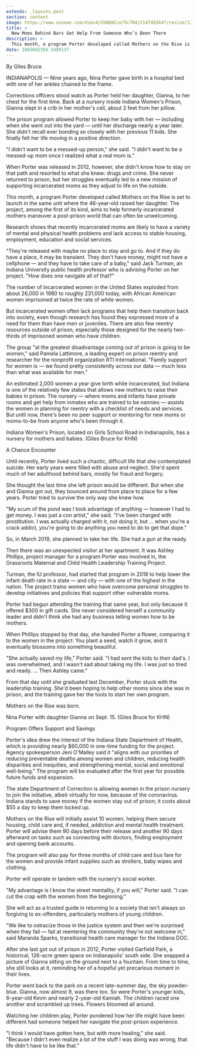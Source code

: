 ```yaml
--- 
extends: _layouts.post 
section: content 
image: https://www.usnews.com/dims4/USNEWS/e75c704/2147483647/resize/1200x%3E/quality/85/?url=http%3A%2F%2Fmedia.beam.usnews.com%2F40%2F6e%2F1bcd4bcd4d128f3229851984fef6%2F201009-khnmoms1-editorial.jpeg 
title: > 
  New Moms Behind Bars Get Help From Someone Who’s Been There 
description: > 
  This month, a program Porter developed called Mothers on the Rise is set to launch in the same unit where the 46-year-old raised her daughter.But until now, there's been no peer support or mentoring for new moms or moms-to-be from anyone who's been through it.The project trains women who have overcome personal struggles to develop initiatives and policies that support other vulnerable moms.She'd been hoping to help other moms since she was in prison, and the training gave her the tools to start her own program."Because I didn't even realize a lot of the stuff I was doing was wrong, that life didn't have to be like that." 
date: 1602602356.5489137 
--- 
```

By Giles Bruce

INDIANAPOLIS — Nine years ago, Nina Porter gave birth in a hospital bed with one of her ankles chained to the frame.

Corrections officers stood watch as Porter held her daughter, Gianna, to her chest for the first time. Back at a nursery inside Indiana Women's Prison, Gianna slept in a crib in her mother's cell, about 2 feet from her pillow.

The prison program allowed Porter to keep her baby with her — including when she went out into the yard — until her discharge nearly a year later. She didn't recall ever bonding so closely with her previous 11 kids. She finally felt her life moving in a positive direction.

"I didn't want to be a messed-up person," she said. "I didn't want to be a messed-up mom once I realized what a real mom is."

When Porter was released in 2012, however, she didn't know how to stay on that path and resorted to what she knew: drugs and crime. She never returned to prison, but her struggles eventually led to a new mission of supporting incarcerated moms as they adjust to life on the outside.

This month, a program Porter developed called Mothers on the Rise is set to launch in the same unit where the 46-year-old raised her daughter. The project, among the first of its kind, aims to help formerly incarcerated mothers maneuver a post-prison world that can often be unwelcoming.

Research shows that recently incarcerated moms are likely to have a variety of mental and physical health problems and lack access to stable housing, employment, education and social services.

"They're released with maybe no place to stay and go to. And if they do have a place, it may be transient. They don't have money, might not have a cellphone — and they have to take care of a baby," said Jack Turman, an Indiana University public health professor who is advising Porter on her project. "How does one navigate all of that?"

The number of incarcerated women in the United States exploded from about 26,000 in 1980 to roughly 231,000 today, with African American women imprisoned at twice the rate of white women.

But incarcerated women often lack programs that help them transition back into society, even though research has found they expressed more of a need for them than have men or juveniles. There are also few reentry resources outside of prison, especially those designed for the nearly two-thirds of imprisoned women who have children.

The group "at the greatest disadvantage coming out of prison is going to be women," said Pamela Lattimore, a leading expert on prison reentry and researcher for the nonprofit organization RTI International. "Family support for women is — we found pretty consistently across our data — much less than what was available for men."

An estimated 2,000 women a year give birth while incarcerated, but Indiana is one of the relatively few states that allows new mothers to raise their babies in prison. The nursery — where moms and infants have private rooms and get help from inmates who are trained to be nannies — assists the women in planning for reentry with a checklist of needs and services. But until now, there's been no peer support or mentoring for new moms or moms-to-be from anyone who's been through it.

Indiana Women's Prison, located on Girls School Road in Indianapolis, has a nursery for mothers and babies. (Giles Bruce for KHN)

A Chance Encounter

Until recently, Porter lived such a chaotic, difficult life that she contemplated suicide. Her early years were filled with abuse and neglect. She'd spent much of her adulthood behind bars, mostly for fraud and forgery.

She thought the last time she left prison would be different. But when she and Gianna got out, they bounced around from place to place for a few years. Porter tried to survive the only way she knew how.

"My scum of the pond was I took advantage of anything — however I had to get money. I was just a con artist," she said. "I've been charged with prostitution. I was actually charged with it, not doing it, but … when you're a crack addict, you're going to do anything you need to do to get that dope."

So, in March 2019, she planned to take her life. She had a gun at the ready.

Then there was an unexpected visitor at her apartment. It was Ashley Phillips, project manager for a program Porter was involved in, the Grassroots Maternal and Child Health Leadership Training Project.

Turman, the IU professor, had started that program in 2018 to help lower the infant death rate in a state — and city — with one of the highest in the nation. The project trains women who have overcome personal struggles to develop initiatives and policies that support other vulnerable moms.

Porter had begun attending the training that same year, but only because it offered $300 in gift cards. She never considered herself a community leader and didn't think she had any business telling women how to be mothers.

When Phillips stopped by that day, she handed Porter a flower, comparing it to the women in the project: You plant a seed, watch it grow, and it eventually blossoms into something beautiful.

"She actually saved my life," Porter said. "I had sent the kids to their dad's. I was overwhelmed, and I wasn't sad about taking my life. I was just so tired and ready. … Then Ashley came."

From that day until she graduated last December, Porter stuck with the leadership training. She'd been hoping to help other moms since she was in prison, and the training gave her the tools to start her own program.

Mothers on the Rise was born.

Nina Porter with daughter Gianna on Sept. 15. (Giles Bruce for KHN)

Program Offers Support and Savings

Porter's idea drew the interest of the Indiana State Department of Health, which is providing nearly $60,000 in one-time funding for the project. Agency spokesperson Jeni O'Malley said it "aligns with our priorities of reducing preventable deaths among women and children, reducing health disparities and inequities, and strengthening mental, social and emotional well-being." The program will be evaluated after the first year for possible future funds and expansion.

The state Department of Correction is allowing women in the prison nursery to join the initiative, albeit virtually for now, because of the coronavirus. Indiana stands to save money if the women stay out of prison; it costs about $55 a day to keep them locked up.

Mothers on the Rise will initially assist 10 women, helping them secure housing, child care and, if needed, addiction and mental health treatment. Porter will advise them 90 days before their release and another 90 days afterward on tasks such as connecting with doctors, finding employment and opening bank accounts.

The program will also pay for three months of child care and bus fare for the women and provide infant supplies such as strollers, baby wipes and clothing.

Porter will operate in tandem with the nursery's social worker.

"My advantage is I know the street mentality, if you will," Porter said. "I can cut the crap with the women from the beginning."

She will act as a trusted guide in returning to a society that isn't always so forgiving to ex-offenders, particularly mothers of young children.

"We like to ostracize those in the justice system and then we're surprised when they fail — fail at reentering the community they're not welcome in," said Maranda Sparks, transitional health care manager for the Indiana DOC.

After she last got out of prison in 2012, Porter visited Garfield Park, a historical, 126-acre green space on Indianapolis' south side. She snapped a picture of Gianna sitting on the ground next to a fountain. From time to time, she still looks at it, reminding her of a hopeful yet precarious moment in their lives.

Porter went back to the park on a recent late-summer day, the sky powder-blue. Gianna, now almost 9, was there too. So were Porter's younger kids, 6-year-old Kevin and nearly 2-year-old Kamiah. The children raced one another and scrambled up trees. Flowers bloomed all around.

Watching her children play, Porter pondered how her life might have been different had someone helped her navigate the post-prison experience.

"I think I would have gotten here, but with more healing," she said. "Because I didn't even realize a lot of the stuff I was doing was wrong, that life didn't have to be like that."